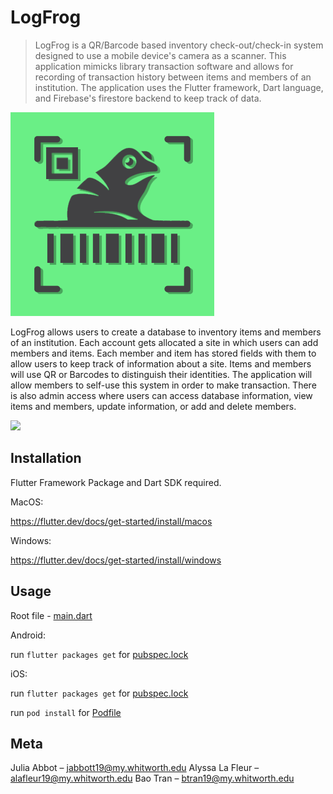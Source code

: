 # LogFrog
> LogFrog is a QR/Barcode based inventory check-out/check-in system designed to use a mobile device's camera as a scanner. This application mimicks library transaction software and allows for recording of transaction history between items and members of an institution. The application uses the Flutter framework, Dart language, and Firebase's firestore backend to keep track of data.

![alt text](https://github.com/Bao-T/logfrog/blob/master/logfrog/assets/Full_Logo.png)

LogFrog allows users to create a database to inventory items and members of an institution. Each account gets allocated a site in which users can add members and items. Each member and item has stored fields with them to allow users to keep track of information about a site. Items and members will use QR or Barcodes to distinguish their identities. The application will allow members to self-use this system in order to make transaction. There is also admin access where users can access database information, view items and members, update information, or add and delete members.

![](header.png)

## Installation

Flutter Framework Package and Dart SDK required.

MacOS:

https://flutter.dev/docs/get-started/install/macos

Windows:

https://flutter.dev/docs/get-started/install/windows

## Usage
Root file - [main.dart](logfrog/lib/main.dart)

Android:

run ```flutter packages get``` for [pubspec.lock](logfrog/pubspec.lock)

iOS:

run ```flutter packages get``` for [pubspec.lock](logfrog/pubspec.lock)

run ```pod install``` for [Podfile](logfrog/ios/Podfile)

## Meta

Julia Abbot – jabbott19@my.whitworth.edu
Alyssa La Fleur – alafleur19@my.whitworth.edu
Bao Tran – btran19@my.whitworth.edu

